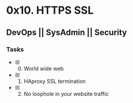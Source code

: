 # 0x10. HTTPS SSL
## DevOps || SysAdmin || Security

### Tasks
- [x] 0. World wide web
- [x] 1. HAproxy SSL termination
- [x] 2. No loophole in your website traffic
